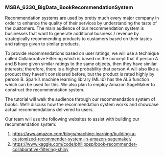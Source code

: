 ### MSBA_6330_BigData_BookRecommendationSystem

Recommendation systems are used by pretty much every major company in order to enhance the quality of their services by understanding the taste of the customers. The main audience of our recommendation system is businesses that want to generate additional business / revenue by strategically recommending products to customers based on their tastes and ratings given to similar products.

To provide recommendations based on user ratings, we will use a technique called Collaborative Filtering which is based on the concept that if person A and B have given similar ratings to the same objects, then they have similar interests; therefore, there is a higher probability that person A will also like a product they haven’t considered before, but the product is rated highly by person B. Spark’s machine learning library (MLlib) has the ALS function which can be used for this. We also plan to employ Amazon SageMaker to construct the recommendation system.
 
The tutorial will walk the audience through our recommendation system of books. We’ll discuss how the recommendation system works and showcase actual recommendations delivered to users.
 
Our team will use the following websites to assist with building our recommendation system:

1. https://aws.amazon.com/blogs/machine-learning/building-a-customized-recommender-system-in-amazon-sagemaker/
2. https://www.kaggle.com/code/philippsp/book-recommender-collaborative-filtering-shiny
